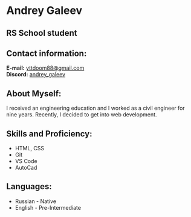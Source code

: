 # Andrey Galeev

## RS School student

## Contact information:
**E-mail:** yttdoom88@gmail.com  
**Discord:** [andrey_galeev](https://discordapp.com/users/andrey_galeev/)

## About Myself:
I received an engineering education and I worked as a civil engineer for nine years. Recently, I decided to get into web development.

## Skills and Proficiency:
- HTML, CSS
- Git
- VS Code
- AutoCad

## Languages:
- Russian - Native
- English - Pre-Intermediate
